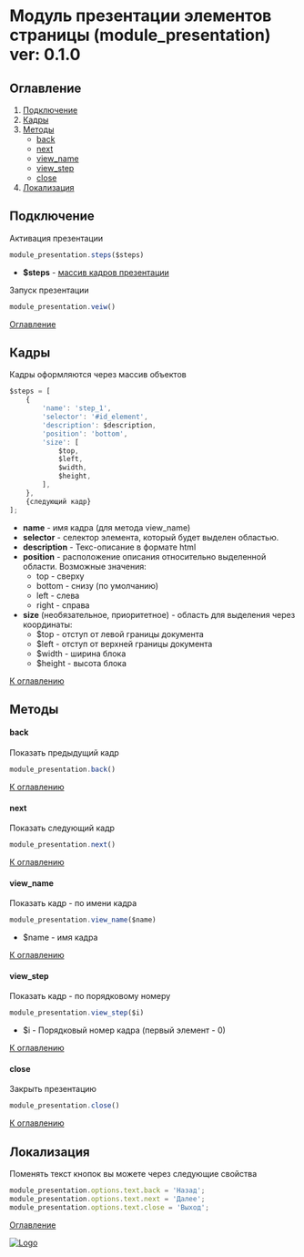 # Модуль презентации элементов страницы (module_presentation) ver: 0.1.0

## Оглавление

1. [Подключение](#Подключение)
2. [Кадры](#Кадры)
3. [Методы](#Методы)
	- [back](#back)
	- [next](#next)
	- [view_name](#view_name)
	- [view_step](#view_step)
	- [close](#close)
4. [Локализация](#Локализация)



## Подключение

Активация презентации

```JavaScript
module_presentation.steps($steps)
```

- **$steps** - [массив кадров презентации](#Кадры)

Запуск презентации
```JavaScript
module_presentation.veiw()
```

[Оглавление](#Оглавление)


## Кадры

Кадры оформляются через массив объектов

```JavaScript
$steps = [
	{
		'name': 'step_1',
		'selector': '#id_element',
		'description': $description,
		'position': 'bottom',
		'size': [
			$top,
			$left,
			$width,
			$height,
		],
	},
	{следующий кадр}
];
```

- **name** - имя кадра (для метода view_name)
- **selector** - селектор элемента, который будет выделен областью.
- **description** - Текс-описание в формате html
- **position** - расположение описания относительно выделенной области. Возможные значения:
	- top - сверху
	- bottom - снизу (по умолчанию)
	- left - слева
	- right - справа
- **size** (необязательное, приоритетное) - область для выделения через координаты:
	- $top - отступ от левой границы документа
	- $left - отступ от верхней границы документа
	- $width - ширина блока
	- $height - высота блока


[К оглавлению](#Оглавление)

## Методы

#### back

Показать предыдущий кадр

```JavaScript
module_presentation.back()
```

[К оглавлению](#Оглавление)

#### next

Показать следующий кадр

```JavaScript
module_presentation.next()
```

[К оглавлению](#Оглавление)

#### view_name

Показать кадр - по имени кадра

 ```JavaScript
 module_presentation.view_name($name)
 ```

- $name - имя кадра

[К оглавлению](#Оглавление)

#### view_step

Показать кадр - по порядковому номеру

```JavaScript
module_presentation.view_step($i)
```

- $i - Порядковый номер кадра (первый элемент - 0)

[К оглавлению](#Оглавление)

#### close

Закрыть презентацию

```JavaScript
module_presentation.close()
```

[К оглавлению](#Оглавление)

## Локализация

Поменять текст кнопок вы можете через следующие свойства

```JavaScript
module_presentation.options.text.back = 'Назад';
module_presentation.options.text.next = 'Далее';
module_presentation.options.text.close = 'Выход';
```

[Оглавление](#Оглавление)

[![Logo](https://avatars0.githubusercontent.com/u/32844979?s=50 "RusaDrako")](https://github.com/RusaDrako/)
